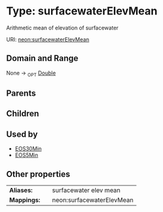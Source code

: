 
# Type: surfacewaterElevMean


Arithmetic mean of elevation of surfacewater

URI: [neon:surfacewaterElevMean](https://data.neonscience.org/surfacewaterElevMean)


## Domain and Range

None ->  <sub>OPT</sub> [Double](types/Double.md)

## Parents


## Children


## Used by

 * [EOS30Min](EOS30Min.md)
 * [EOS5Min](EOS5Min.md)

## Other properties

|  |  |  |
| --- | --- | --- |
| **Aliases:** | | surfacewater elev mean |
| **Mappings:** | | neon:surfacewaterElevMean |


